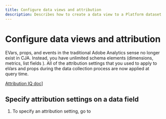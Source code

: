 ```yaml
---
title: Configure data views and attribution
description: Describes how to create a data view to a Platform dataset in [!UICONTROL Customer Journey Analytics] (CJA)
---
```


# Configure data views and attribution

EVars, props, and events in the traditional Adobe Analytics sense no longer exist in CJA. Instead, you have unlimited schema elements (dimensions, metrics, list fields ). All of the attribution settings that you used to apply to eVars and props during the data collection process are now applied at query time. 

[Attribution IQ doc](https://docs.adobe.com/content/help/en/analytics/analyze/analysis-workspace/panels/attribution/attribution.html)]

## Specify attribution settings on a data field

1. To specify an attribution setting, go to 